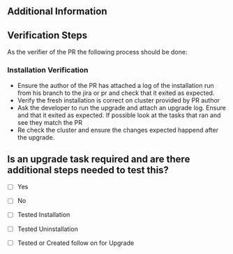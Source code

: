 ## Additional Information
<!-- Add any additional information needed. Such as the Jira or GH issue this PR relates to or any other context you feel is necessary.) -->

## Verification Steps
As the verifier of the PR the following process should be done:

### Installation Verification
- Ensure the author of the PR has attached a log of the installation run from his branch to the jira or pr and check that it exited as expected.
- Verify the fresh installation is correct on cluster provided by PR author 
- Ask the developer to run the upgrade and attach an upgrade log. Ensure and that it exited as expected. If possible look at the tasks that ran and see they match the PR
- Re check the cluster and ensure the changes expected happend after the upgrade.

<!--
Add the steps required to check this change. Following an example.

1. Go to `XX >> YY >> SS`
2. Create a new item `N` with the info `X`
3. Try to edit this item
4. Check if in the left menu the feature X is not so long present.
-->

## Is an upgrade task required and are there additional steps needed to test this?
<!-- If there is an upgrade required, either outline the steps to test it or link to the issue for the upgrade -->

- [ ] Yes
- [ ] No






- [ ] Tested Installation
- [ ] Tested Uninstallation
- [ ] Tested or Created follow on for Upgrade
